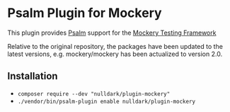 # Psalm Plugin for Mockery
This plugin provides [Psalm](https://github.com/vimeo/psalm) support for the [Mockery Testing Framework](https://github.com/mockery/mockery)

Relative to the original repository, the packages have been updated to the latest versions, 
e.g. mockery/mockery has been actualized to version 2.0.

## Installation
- `composer require --dev "nulldark/plugin-mockery"`
- `./vendor/bin/psalm-plugin enable nulldark/plugin-mockery`
